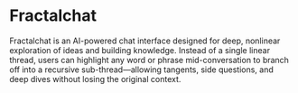 # Fractalchat

Fractalchat is an AI-powered chat interface designed for deep, nonlinear exploration of ideas and building knowledge.
Instead of a single linear thread, users can highlight any word or phrase mid-conversation to branch off into a recursive sub-thread—allowing tangents, side questions, and deep dives without losing the original context.
